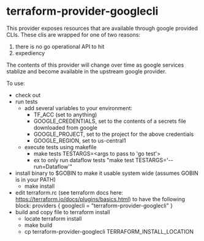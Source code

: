 # terraform-provider-googlecli
This provider exposes resources that are available through 
google provided CLIs.  These clis are wrapped for one of 
two reasons:
1. there is no go operational API to hit
2. expediency

The contents of this provider will change over time as 
google services stablize and become available in the upstream
google provider.  

To use:
- check out
- run tests 
  - add several variables to your environment:
    - TF_ACC (set to anything)
    - GOOGLE_CREDENTIALS, set to the contents of a secrets file downloaded from google
    - GOOGLE_PROJECT, set to the project for the above credentials
    - GOOGLE_REGION, set to us-central1
  - execute tests using makefile
    - make tests TESTARGS=<args to pass to 'go test'>
    - ex to only run dataflow tests "make test TESTARGS='--run=Dataflow'"
- install binary to $GOBIN to make it usable system wide (assumes GOBIN is in your PATH)
  - make install
- edit terraform.rc (see terraform docs here: https://terraform.io/docs/plugins/basics.html) to have the
  following block:
  providers {
    googlecli = "terraform-provider-googlecli"
  }
- build and copy file to terraform install
  - locate terraform install
  - make build
  - cp terraform-provider-googlecli TERRAFORM_INSTALL_LOCATION
